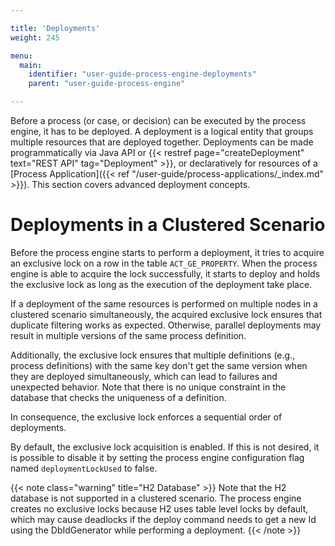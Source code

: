 ```yaml
---

title: 'Deployments'
weight: 245

menu:
  main:
    identifier: "user-guide-process-engine-deployments"
    parent: "user-guide-process-engine"

---
```


Before a process (or case, or decision) can be executed by the process engine, it has to be deployed. A deployment is a logical entity that groups multiple resources that are deployed together. Deployments can be made programmatically via Java API or {{< restref page="createDeployment" text="REST API" tag="Deployment" >}}, or declaratively for resources of a [Process Application]({{< ref "/user-guide/process-applications/_index.md" >}}). This section covers advanced deployment concepts.

# Deployments in a Clustered Scenario

Before the process engine starts to perform a deployment, it tries to acquire an exclusive lock on a row in the table `ACT_GE_PROPERTY`. When the process engine is able to acquire the lock successfully, it starts to deploy and holds the exclusive lock as long as the execution of the deployment take place.

If a deployment of the same resources is performed on multiple nodes in a clustered scenario simultaneously, the acquired exclusive lock ensures that duplicate filtering works as expected. Otherwise, parallel deployments may result in multiple versions of the same process definition.

Additionally, the exclusive lock ensures that multiple definitions (e.g., process definitions) with the same key don't get the same version when they are deployed simultaneously, which can lead to failures and unexpected behavior. Note that there is no unique constraint in the database that checks the uniqueness of a definition.

In consequence, the exclusive lock enforces a sequential order of deployments.

By default, the exclusive lock acquisition is enabled. If this is not desired, it is possible to disable it by setting the process engine configuration flag named `deploymentLockUsed` to false.

{{< note class="warning" title="H2 Database" >}}
Note that the H2 database is not supported in a clustered scenario. The process engine creates no exclusive locks because H2 uses table level locks by default, which may cause deadlocks if the deploy command needs to get a new Id using the DbIdGenerator while performing a deployment.
{{< /note >}}
